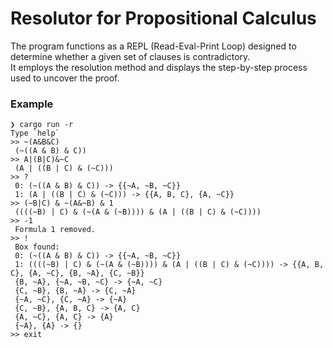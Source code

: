 # Resolutor for Propositional Calculus
The program functions as a REPL (Read-Eval-Print Loop) designed to determine
whether a given set of clauses is contradictory.  
It employs the resolution method and displays the step-by-step process used
to uncover the proof.
### Example
```
❯ cargo run -r
Type `help`
>> ~(A&B&C)
 (~((A & B) & C))
>> A|(B|C)&~C
 (A | ((B | C) & (~C)))
>> ?
 0: (~((A & B) & C)) -> {{~A, ~B, ~C}}
 1: (A | ((B | C) & (~C))) -> {{A, B, C}, {A, ~C}}
>> (~B|C) & ~(A&~B) & 1
 ((((~B) | C) & (~(A & (~B)))) & (A | ((B | C) & (~C))))
>> -1
 Formula 1 removed.
>> !
 Box found:
 0: (~((A & B) & C)) -> {{~A, ~B, ~C}}
 1: ((((~B) | C) & (~(A & (~B)))) & (A | ((B | C) & (~C)))) -> {{A, B, C}, {A, ~C}, {B, ~A}, {C, ~B}}
 {B, ~A}, {~A, ~B, ~C} -> {~A, ~C}
 {C, ~B}, {B, ~A} -> {C, ~A}
 {~A, ~C}, {C, ~A} -> {~A}
 {C, ~B}, {A, B, C} -> {A, C}
 {A, ~C}, {A, C} -> {A}
 {~A}, {A} -> {}
>> exit
```
